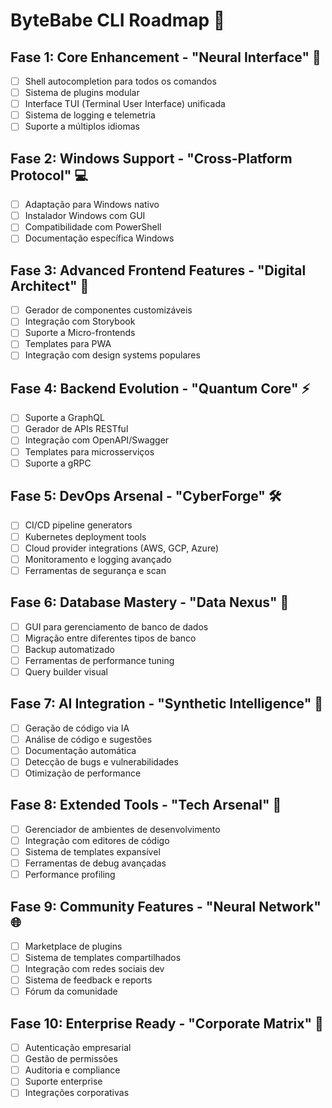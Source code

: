 # ByteBabe CLI Roadmap 🚀

## Fase 1: Core Enhancement - "Neural Interface" 🧠
- [ ] Shell autocompletion para todos os comandos
- [ ] Sistema de plugins modular
- [ ] Interface TUI (Terminal User Interface) unificada
- [ ] Sistema de logging e telemetria
- [ ] Suporte a múltiplos idiomas

## Fase 2: Windows Support - "Cross-Platform Protocol" 💻
- [ ] Adaptação para Windows nativo
- [ ] Instalador Windows com GUI
- [ ] Compatibilidade com PowerShell
- [ ] Documentação específica Windows

## Fase 3: Advanced Frontend Features - "Digital Architect" 🎨
- [ ] Gerador de componentes customizáveis
- [ ] Integração com Storybook
- [ ] Suporte a Micro-frontends
- [ ] Templates para PWA
- [ ] Integração com design systems populares

## Fase 4: Backend Evolution - "Quantum Core" ⚡
- [ ] Suporte a GraphQL
- [ ] Gerador de APIs RESTful
- [ ] Integração com OpenAPI/Swagger
- [ ] Templates para microsserviços
- [ ] Suporte a gRPC

## Fase 5: DevOps Arsenal - "CyberForge" 🛠️
- [ ] CI/CD pipeline generators
- [ ] Kubernetes deployment tools
- [ ] Cloud provider integrations (AWS, GCP, Azure)
- [ ] Monitoramento e logging avançado
- [ ] Ferramentas de segurança e scan

## Fase 6: Database Mastery - "Data Nexus" 💾
- [ ] GUI para gerenciamento de banco de dados
- [ ] Migração entre diferentes tipos de banco
- [ ] Backup automatizado
- [ ] Ferramentas de performance tuning
- [ ] Query builder visual

## Fase 7: AI Integration - "Synthetic Intelligence" 🤖
- [ ] Geração de código via IA
- [ ] Análise de código e sugestões
- [ ] Documentação automática
- [ ] Detecção de bugs e vulnerabilidades
- [ ] Otimização de performance

## Fase 8: Extended Tools - "Tech Arsenal" 🎯
- [ ] Gerenciador de ambientes de desenvolvimento
- [ ] Integração com editores de código
- [ ] Sistema de templates expansível
- [ ] Ferramentas de debug avançadas
- [ ] Performance profiling

## Fase 9: Community Features - "Neural Network" 🌐
- [ ] Marketplace de plugins
- [ ] Sistema de templates compartilhados
- [ ] Integração com redes sociais dev
- [ ] Sistema de feedback e reports
- [ ] Fórum da comunidade

## Fase 10: Enterprise Ready - "Corporate Matrix" 💼
- [ ] Autenticação empresarial
- [ ] Gestão de permissões
- [ ] Auditoria e compliance
- [ ] Suporte enterprise
- [ ] Integrações corporativas